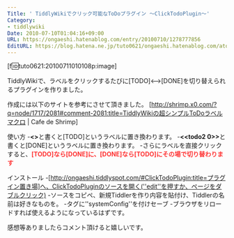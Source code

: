 ```yaml
---
Title: ' TiddlyWikiでクリック可能なToDoプラグイン 〜ClickTodoPlugin〜'
Category:
- tiddlywiki
Date: 2010-07-10T01:04:16+09:00
URL: https://ongaeshi.hatenablog.com/entry/20100710/1278777856
EditURL: https://blog.hatena.ne.jp/tuto0621/ongaeshi.hatenablog.com/atom/entry/6435922169449192956
---
```


[f:id:tuto0621:20100711010108p:image]

TiddlyWikiで、ラベルをクリックするたびに[TODO]<-->[DONE]を切り替えられるプラグインを作りました。

作成には以下のサイトを参考にさせて頂きました。
[http://shrimp.x0.com/?q=node/1717/2081#comment-2081:title=TiddlyWikiの超シンプルToDoラベルマクロ | Cafe de Shrimp]

使い方
-<span style="font-weight:bold;"><<todo2>></span>と書くと[TODO]というラベルに置き換わります。
-<span style="font-weight:bold;"><<todo2 0>></span>と書くと[DONE]というラベルに置き換わります。
-さらにラベルを直接クリックすると、<span style="font-weight:bold;color:#FF3333;">[TODO]なら[DONE]に、[DONE]なら[TODO]にその場で切り替わります</span>

インストール
-[http://ongaeshi.tiddlyspot.com/#ClickTodoPlugin:title=プラグイン置き場]へ、ClickTodoPluginのソースを開く(''edit''を押すか、ページをダブルクリック)
-ソースをコピペ、新規Tiddlerを作り内容を貼付け、Tiddlerの名前は好きなものを。
-タグに''systemConfig''を付けセーブ
-ブラウザをリロードすれば使えるようになっているはずです。

感想等ありましたらコメント頂けると嬉しいです。
